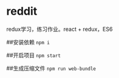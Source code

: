 # reddit
redux学习，练习作业。react + redux，ES6

##安装依赖
`
npm i
`

##开启项目
`
npm start
`

##生成压缩文件
`
npm run web-bundle
`
